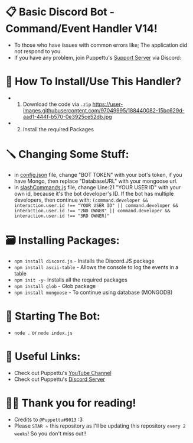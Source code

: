 # 📋 Basic Discord Bot - Command/Event Handler V14!
- To those who have issues with common errors like; The application did not respond to you.
- If you have any problem, join Puppettu's [Support Server](https://discord.gg/85vFksTpX7) via Discord: 

# 🤖 How To Install/Use This Handler?
- 1. Download the code via `.zip` https://user-images.githubusercontent.com/97049995/188440082-15bc629d-aad1-444f-b570-0e3925ce52db.jpg
- 2. Install the required Packages


# 🪛 Changing Some Stuff:
- in [config.json](https://github.com/Puppettu/DiscordJS-Command-and-Event-Handler-V14/config.json) file, change "BOT TOKEN" with your bot's token, if you have Mongo, then replace "DatabaseURL" with your mongoose url.
- in [slashCommands.js](https://github.com/Puppettu/DiscordJS-Command-and-Event-Handler-V14/Events/Interactions/slashCommands.js) file, change Line:21 "YOUR USER ID" with your own id, because it's the bot developer's ID. If the bot has multiple developers, then continue with: `(command.developer && interaction.user.id !== "YOUR USER ID" || command.developer && interaction.user.id !== "2ND OWNER" || command.developer && interaction.user.id !== "3RD OWNER)"`

# 🗃️ Installing Packages:
- `npm install discord.js` - Installs the Discord.JS package
- `npm install ascii-table` - Allows the console to log the events in a table
- `npm init -y`- Installs all the required packages
- `npm install glob` - Glob package
- `npm install mongoose` - To continue using database (MONGODB)

# 👾 Starting The Bot:
- `node .` or `node index.js`

# 🔗 Useful Links:
- Check out Puppettu's [YouTube Channel](https://www.youtube.com/channel/UCR93KA0vxdmXKhY-RDPrwbg)
- Check out Puppettu's [Discord Server](https://discord.gg/85vFksTpX7)

# 🤝🏻 Thank you for reading!
- Credits to `@Puppettu#9013` :3
- Please `STAR ⭐` this repository as I'll be updating this repository `every 2 weeks`! So you don't miss out!!
